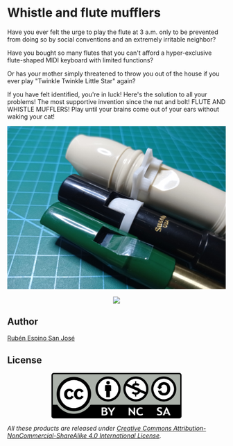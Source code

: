 # Whistle and flute mufflers

Have you ever felt the urge to play the flute at 3 a.m. only to be prevented from doing so by social conventions and an extremely irritable neighbor?

Have you bought so many flutes that you can't afford a hyper-exclusive flute-shaped MIDI keyboard with limited functions?

Or has your mother simply threatened to throw you out of the house if you ever play "Twinkle Twinkle Little Star" again?

If you have felt identified, you're in luck! Here's the solution to all your problems! The most supportive invention since the nut and bolt! FLUTE AND WHISTLE MUFFLERS! Play until your brains come out of your ears without waking your cat!

<p align="center">
<img src="images/Flute mufflers.jpg" width="800" align = "center">
</p>

<p align="center">
<img src="images/Whistle muffler.jpg" width="800" align = "center">
</p>


## Author

[Rubén Espino San José](https://github.com/Resaj)

## License

<p align="center">

<img src="license/by-nc-sa.png" width="300" align = "center">

</p>

_All these products are released under [Creative Commons Attribution-NonCommercial-ShareAlike 4.0 International License](http://creativecommons.org/licenses/by-nc-sa/4.0/)._
